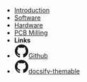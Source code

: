 <!-- markdownlint-disable-next-line first-line-heading -->
- [Introduction](introduction)
- [Software](software)
- [Hardware](hardware)
- [PCB Milling](pcbmilling) 
- **Links**
- [![Github](assets/img/github.svg)Github](https://github.com/hofschroer/cnc)
- [![Github](assets/img/github.svg)docsify-themable](https://github.com/jhildenbiddle/docsify-themeable)

